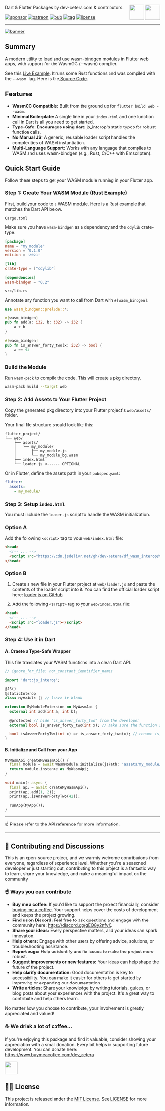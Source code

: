 <a href="https://www.buymeacoffee.com/dev_cetera" target="_blank"><img align="right" src="https://cdn.buymeacoffee.com/buttons/default-orange.png" height="48"></a>
<a href="https://discord.gg/gEQ8y2nfyX" target="_blank"><img align="right" src="https://raw.githubusercontent.com/dev-cetera/.github/refs/heads/main/assets/icons/discord_icon/discord_icon.svg" height="48"></a>

Dart & Flutter Packages by dev-cetera.com & contributors.

[![sponsor](https://img.shields.io/badge/sponsor-grey?logo=github-sponsors)](https://github.com/sponsors/dev-cetera)
[![patreon](https://img.shields.io/badge/patreon-grey?logo=patreon)](https://www.patreon.com/c/RobertMollentze)
[![pub](https://img.shields.io/pub/v/df_wasm_interop.svg)](https://pub.dev/packages/df_wasm_interop)
[![tag](https://img.shields.io/badge/tag-v0.1.2-purple?logo=github)](https://github.com/dev-cetera/df_wasm_interop/tree/v0.1.2)
[![license](https://img.shields.io/badge/license-MIT-blue.svg)](https://raw.githubusercontent.com/dev-cetera/df_wasm_interop/main/LICENSE)

---

[![banner](https://github.com/dev-cetera/df_safer_dart/blob/v0.1.2/doc/assets/banner.png?raw=true)](https://github.com/dev-cetera)

<!-- BEGIN _README_CONTENT -->

## Summary

A modern utility to load and use wasm-bindgen modules in Flutter web apps, with support for the WasmGC (--wasm) compiler.

See this [Live Example](https://dev-cetera.github.io/df_wasm_interop/). It runs some Rust functions and was compiled with the `--wasm` flag. Here is the[ Source Code](https://github.com/dev-cetera/df_wasm_interop/tree/main/hosted_example).

## Features

- **WasmGC Compatible:** Built from the ground up for `flutter build web --wasm`.
- **Minimal Boilerplate:** A single line in your `index.html` and one function call in Dart is all you need to get started.
- **Type-Safe: Encourages using dart:** js_interop's static types for robust function calls.
- **No Manual JS:** A generic, reusable loader script handles the complexities of WASM instantiation.
- **Multi-Language Support:** Works with any language that compiles to WASM and uses wasm-bindgen (e.g., Rust, C/C++ with Emscripten).

## Quick Start Guide

Follow these steps to get your WASM module running in your Flutter app.

### Step 1: Create Your WASM Module (Rust Example)

First, build your code to a WASM module. Here is a Rust example that matches the Dart API below.

`Cargo.toml`

Make sure you have `wasm-bindgen` as a dependency and the `cdylib` crate-type.

```toml
[package]
name = "my_module"
version = "0.1.0"
edition = "2021"

[lib]
crate-type = ["cdylib"]

[dependencies]
wasm-bindgen = "0.2"
```

`src/lib.rs`

Annotate any function you want to call from Dart with `#[wasm_bindgen]`.

```rust
use wasm_bindgen::prelude::*;

#[wasm_bindgen]
pub fn add(a: i32, b: i32) -> i32 {
    a + b
}

#[wasm_bindgen]
pub fn is_answer_forty_two(x: i32) -> bool {
    x == 42
}
```

### Build the Module

Run `wasm-pack` to compile the code. This will create a pkg directory.

```sh
wasm-pack build --target web
```

### Step 2: Add Assets to Your Flutter Project

Copy the generated pkg directory into your Flutter project's `web/assets/` folder.

Your final file structure should look like this:

```
flutter_project/
└── web/
    ├── assets/
    │   └── my_module/
    │       ├── my_module.js
    │       └── my_module_bg.wasm
    ├── index.html
    └── loader.js <------ OPTIONAL
```

Or in Flutter, define the assets path in your `pubspec.yaml`:

```yaml
flutter:
  assets:
    - my_module/
```

### Step 3: Setup `index.html`

You must include the `loader.js` script to handle the WASM initialization.

### Option A

Add the following `<script>` tag to your `web/index.html` file:

```html
<head>
  <!-- ... -->
  <script src="https://cdn.jsdelivr.net/gh/dev-cetera/df_wasm_interop@v0.1.2/web/loader.js"></script>
</head>
```

### Option B

1. Create a new file in your Flutter project at `web/loader.js` and paste the contents of the loader script into it. You can find the official loader script here: [loader.js on GitHub](https://github.com/dev-cetera/df_wasm_interop/blob/v0.1.2/web/loader.js)

2. Add the following `<script>` tag to your `web/index.html` file:

```html
<head>
  <!-- ... -->
  <script src="loader.js"></script>
</head>
```

### Step 4: Use it in Dart

#### A. Craete a Type-Safe Wrapper

This file translates your WASM functions into a clean Dart API.

```dart
// ignore_for_file: non_constant_identifier_names

import 'dart:js_interop';

@JS()
@staticInterop
class MyModule {} // leave it blank

extension MyModuleExtension on MyWasmApi {
  external int add(int a, int b);

  @protected // hide "is_answer_forty_two" from the developer
  external bool is_answer_forty_two(int x); // make sure the function signatures match exactly!

  bool isAnswerFortyTwo(int x) => is_answer_forty_two(x); // rename is_answer_forty_two
}
```

#### B. Initialize and Call from your App

```dart
MyWasmApi createMyWasmApi() {
  final module = await WasmModule.initialize(jsPath: 'assets/my_module/my_module.js');
  return module.instance as MyWasmApi;
}

void main() async {
  final api = await createMyWasmApi();
  print(api.add(1, 2));
  print(api.isAnswerFortyTwo(42));

  runApp(MyApp());
}
```


<!-- END _README_CONTENT -->

---

☝️ Please refer to the [API reference](https://pub.dev/documentation/df_wasm_interop/) for more information.

---

## 💬 Contributing and Discussions

This is an open-source project, and we warmly welcome contributions from everyone, regardless of experience level. Whether you're a seasoned developer or just starting out, contributing to this project is a fantastic way to learn, share your knowledge, and make a meaningful impact on the community.

### ☝️ Ways you can contribute

- **Buy me a coffee:** If you'd like to support the project financially, consider [buying me a coffee](https://www.buymeacoffee.com/dev_cetera). Your support helps cover the costs of development and keeps the project growing.
- **Find us on Discord:** Feel free to ask questions and engage with the community here: https://discord.gg/gEQ8y2nfyX.
- **Share your ideas:** Every perspective matters, and your ideas can spark innovation.
- **Help others:** Engage with other users by offering advice, solutions, or troubleshooting assistance.
- **Report bugs:** Help us identify and fix issues to make the project more robust.
- **Suggest improvements or new features:** Your ideas can help shape the future of the project.
- **Help clarify documentation:** Good documentation is key to accessibility. You can make it easier for others to get started by improving or expanding our documentation.
- **Write articles:** Share your knowledge by writing tutorials, guides, or blog posts about your experiences with the project. It's a great way to contribute and help others learn.

No matter how you choose to contribute, your involvement is greatly appreciated and valued!

### ☕ We drink a lot of coffee...

If you're enjoying this package and find it valuable, consider showing your appreciation with a small donation. Every bit helps in supporting future development. You can donate here: https://www.buymeacoffee.com/dev_cetera

<a href="https://www.buymeacoffee.com/dev_cetera" target="_blank"><img src="https://cdn.buymeacoffee.com/buttons/default-orange.png" height="40"></a>

## 🧑‍⚖️ License

This project is released under the [MIT License](https://raw.githubusercontent.com/dev-cetera/df_wasm_interop/main/LICENSE). See [LICENSE](https://raw.githubusercontent.com/dev-cetera/df_wasm_interop/main/LICENSE) for more information.

